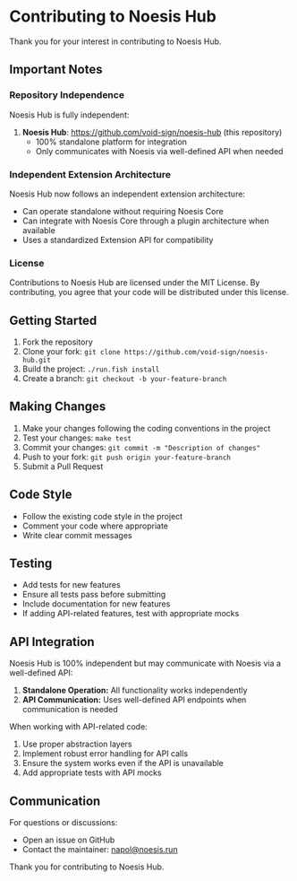 # Contributing to Noesis Hub

Thank you for your interest in contributing to Noesis Hub. 

## Important Notes

### Repository Independence
Noesis Hub is fully independent:
1. **Noesis Hub**: https://github.com/void-sign/noesis-hub (this repository)
   - 100% standalone platform for integration
   - Only communicates with Noesis via well-defined API when needed

### Independent Extension Architecture
Noesis Hub now follows an independent extension architecture:
- Can operate standalone without requiring Noesis Core
- Can integrate with Noesis Core through a plugin architecture when available
- Uses a standardized Extension API for compatibility

### License
Contributions to Noesis Hub are licensed under the MIT License. By contributing, you agree that your code will be distributed under this license.

## Getting Started

1. Fork the repository
2. Clone your fork: `git clone https://github.com/void-sign/noesis-hub.git`
3. Build the project: `./run.fish install`
4. Create a branch: `git checkout -b your-feature-branch`

## Making Changes

1. Make your changes following the coding conventions in the project
2. Test your changes: `make test`
3. Commit your changes: `git commit -m "Description of changes"`
4. Push to your fork: `git push origin your-feature-branch`
5. Submit a Pull Request

## Code Style

- Follow the existing code style in the project
- Comment your code where appropriate
- Write clear commit messages

## Testing

- Add tests for new features
- Ensure all tests pass before submitting
- Include documentation for new features
- If adding API-related features, test with appropriate mocks

## API Integration

Noesis Hub is 100% independent but may communicate with Noesis via a well-defined API:

1. **Standalone Operation:** All functionality works independently
2. **API Communication:** Uses well-defined API endpoints when communication is needed

When working with API-related code:

1. Use proper abstraction layers
2. Implement robust error handling for API calls
3. Ensure the system works even if the API is unavailable
4. Add appropriate tests with API mocks

## Communication

For questions or discussions:
- Open an issue on GitHub
- Contact the maintainer: napol@noesis.run

Thank you for contributing to Noesis Hub.
